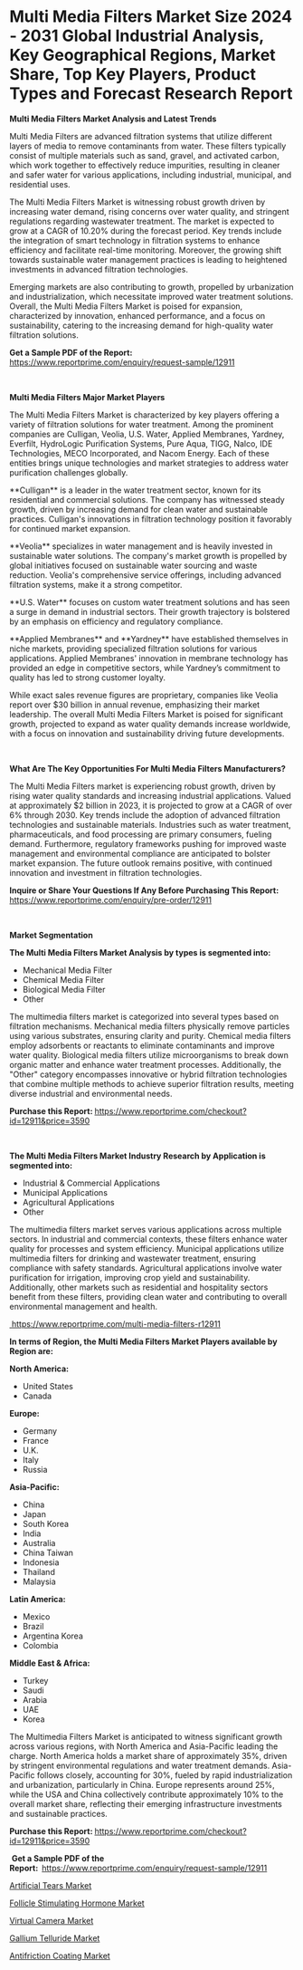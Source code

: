<p><h1>Multi Media Filters Market Size 2024 - 2031 Global Industrial Analysis, Key Geographical Regions, Market Share, Top Key Players, Product Types and Forecast Research Report</h1></p><p><strong>Multi Media Filters Market Analysis and Latest Trends</strong></p>
<p><p>Multi Media Filters are advanced filtration systems that utilize different layers of media to remove contaminants from water. These filters typically consist of multiple materials such as sand, gravel, and activated carbon, which work together to effectively reduce impurities, resulting in cleaner and safer water for various applications, including industrial, municipal, and residential uses.</p><p>The Multi Media Filters Market is witnessing robust growth driven by increasing water demand, rising concerns over water quality, and stringent regulations regarding wastewater treatment. The market is expected to grow at a CAGR of 10.20% during the forecast period. Key trends include the integration of smart technology in filtration systems to enhance efficiency and facilitate real-time monitoring. Moreover, the growing shift towards sustainable water management practices is leading to heightened investments in advanced filtration technologies.</p><p>Emerging markets are also contributing to growth, propelled by urbanization and industrialization, which necessitate improved water treatment solutions. Overall, the Multi Media Filters Market is poised for expansion, characterized by innovation, enhanced performance, and a focus on sustainability, catering to the increasing demand for high-quality water filtration solutions.</p></p>
<p><strong>Get a Sample PDF of the Report:&nbsp;</strong> <a href="https://www.reportprime.com/enquiry/request-sample/12911">https://www.reportprime.com/enquiry/request-sample/12911</a></p>
<p>&nbsp;</p>
<p><strong>Multi Media Filters Major Market Players</strong></p>
<p><p>The Multi Media Filters Market is characterized by key players offering a variety of filtration solutions for water treatment. Among the prominent companies are Culligan, Veolia, U.S. Water, Applied Membranes, Yardney, Everfilt, HydroLogic Purification Systems, Pure Aqua, TIGG, Nalco, IDE Technologies, MECO Incorporated, and Nacom Energy. Each of these entities brings unique technologies and market strategies to address water purification challenges globally.</p><p>**Culligan** is a leader in the water treatment sector, known for its residential and commercial solutions. The company has witnessed steady growth, driven by increasing demand for clean water and sustainable practices. Culligan's innovations in filtration technology position it favorably for continued market expansion.</p><p>**Veolia** specializes in water management and is heavily invested in sustainable water solutions. The company's market growth is propelled by global initiatives focused on sustainable water sourcing and waste reduction. Veolia's comprehensive service offerings, including advanced filtration systems, make it a strong competitor.</p><p>**U.S. Water** focuses on custom water treatment solutions and has seen a surge in demand in industrial sectors. Their growth trajectory is bolstered by an emphasis on efficiency and regulatory compliance.</p><p>**Applied Membranes** and **Yardney** have established themselves in niche markets, providing specialized filtration solutions for various applications. Applied Membranes' innovation in membrane technology has provided an edge in competitive sectors, while Yardney’s commitment to quality has led to strong customer loyalty.</p><p>While exact sales revenue figures are proprietary, companies like Veolia report over $30 billion in annual revenue, emphasizing their market leadership. The overall Multi Media Filters Market is poised for significant growth, projected to expand as water quality demands increase worldwide, with a focus on innovation and sustainability driving future developments.</p></p>
<p>&nbsp;</p>
<p><strong>What Are The Key Opportunities For Multi Media Filters Manufacturers?</strong></p>
<p><p>The Multi Media Filters market is experiencing robust growth, driven by rising water quality standards and increasing industrial applications. Valued at approximately $2 billion in 2023, it is projected to grow at a CAGR of over 6% through 2030. Key trends include the adoption of advanced filtration technologies and sustainable materials. Industries such as water treatment, pharmaceuticals, and food processing are primary consumers, fueling demand. Furthermore, regulatory frameworks pushing for improved waste management and environmental compliance are anticipated to bolster market expansion. The future outlook remains positive, with continued innovation and investment in filtration technologies.</p></p>
<p><strong>Inquire or Share Your Questions If Any Before Purchasing This Report:</strong> <a href="https://www.reportprime.com/enquiry/pre-order/12911">https://www.reportprime.com/enquiry/pre-order/12911</a></p>
<p>&nbsp;</p>
<p><strong>Market Segmentation</strong></p>
<p><strong>The Multi Media Filters Market Analysis by types is segmented into:</strong></p>
<p><ul><li>Mechanical Media Filter</li><li>Chemical Media Filter</li><li>Biological Media Filter</li><li>Other</li></ul></p>
<p><p>The multimedia filters market is categorized into several types based on filtration mechanisms. Mechanical media filters physically remove particles using various substrates, ensuring clarity and purity. Chemical media filters employ adsorbents or reactants to eliminate contaminants and improve water quality. Biological media filters utilize microorganisms to break down organic matter and enhance water treatment processes. Additionally, the "Other" category encompasses innovative or hybrid filtration technologies that combine multiple methods to achieve superior filtration results, meeting diverse industrial and environmental needs.</p></p>
<p><strong>Purchase this Report:&nbsp;</strong><a href="https://www.reportprime.com/checkout?id=12911&price=3590">https://www.reportprime.com/checkout?id=12911&price=3590</a></p>
<p>&nbsp;</p>
<p><strong>The Multi Media Filters Market Industry Research by Application is segmented into:</strong></p>
<p><ul><li>Industrial & Commercial Applications</li><li>Municipal Applications</li><li>Agricultural Applications</li><li>Other</li></ul></p>
<p><p>The multimedia filters market serves various applications across multiple sectors. In industrial and commercial contexts, these filters enhance water quality for processes and system efficiency. Municipal applications utilize multimedia filters for drinking and wastewater treatment, ensuring compliance with safety standards. Agricultural applications involve water purification for irrigation, improving crop yield and sustainability. Additionally, other markets such as residential and hospitality sectors benefit from these filters, providing clean water and contributing to overall environmental management and health.</p></p>
<p><a href="https://www.reportprime.com/multi-media-filters-r12911">&nbsp;https://www.reportprime.com/multi-media-filters-r12911</a></p>
<p><strong>In terms of Region, the Multi Media Filters Market Players available by Region are:</strong></p>
<p>
    <p> <strong> North America: </strong>
        <ul>
            <li>United States</li>
            <li>Canada</li>
        </ul>
        </p> 
    <p> <strong> Europe: </strong>
        <ul>
            <li>Germany</li>
            <li>France</li>
            <li>U.K.</li>
            <li>Italy</li>
            <li>Russia</li>
        </ul>
        </p> 
    <p> <strong> Asia-Pacific: </strong>
        <ul>
            <li>China</li>
            <li>Japan</li>
            <li>South Korea</li>
            <li>India</li>
            <li>Australia</li>
            <li>China Taiwan</li>
            <li>Indonesia</li>
            <li>Thailand</li>
            <li>Malaysia</li>
        </ul>
        </p> 
    <p> <strong> Latin America: </strong>
        <ul>
            <li>Mexico</li>
            <li>Brazil</li>
            <li>Argentina Korea</li>
            <li>Colombia</li>
        </ul>
        </p> 
    <p> <strong> Middle East & Africa: </strong>
        <ul>
            <li>Turkey</li>
            <li>Saudi</li>
            <li>Arabia</li>
            <li>UAE</li>
            <li>Korea</li>
        </ul>
    </p>
    </p>
<p><p>The Multimedia Filters Market is anticipated to witness significant growth across various regions, with North America and Asia-Pacific leading the charge. North America holds a market share of approximately 35%, driven by stringent environmental regulations and water treatment demands. Asia-Pacific follows closely, accounting for 30%, fueled by rapid industrialization and urbanization, particularly in China. Europe represents around 25%, while the USA and China collectively contribute approximately 10% to the overall market share, reflecting their emerging infrastructure investments and sustainable practices.</p></p>
<p><strong>Purchase this Report: </strong><a href="https://www.reportprime.com/checkout?id=12911&price=3590">https://www.reportprime.com/checkout?id=12911&price=3590</a></p>
<p>&nbsp;<strong>Get a Sample PDF of the Report:&nbsp;&nbsp;</strong><a href="https://www.reportprime.com/enquiry/request-sample/12911">https://www.reportprime.com/enquiry/request-sample/12911</a></p>
<p><strong></strong></p>
<p><p><a href="https://www.linkedin.com/pulse/artificial-tears-market-trends-growth-outlook-2024-ngjpe?trackingId=aAbksWteQKyE1sZ9gS0lgg%3D%3D">Artificial Tears Market</a></p><p><a href="https://www.linkedin.com/pulse/follicle-stimulating-hormone-market-share-size-trends-industry-wcbae?trackingId=EEYVMkhiSAqhAaa%2BkaPb3g%3D%3D">Follicle Stimulating Hormone Market</a></p><p><a href="https://github.com/TimothyBurns325/Market-Research-Report-List-1/blob/main/virtual-camera-market.md">Virtual Camera Market</a></p><p><a href="https://medium.com/@jeniw10236654655/gallium-telluride-market-share-size-trends-industry-analysis-report-by-type-by-end-use-7f95f67c2a42">Gallium Telluride Market</a></p><p><a href="https://issuu.com/reportprime-2/docs/antifriction-coating-market-size-20_f824ec4fabf6bd">Antifriction Coating Market</a></p></p>